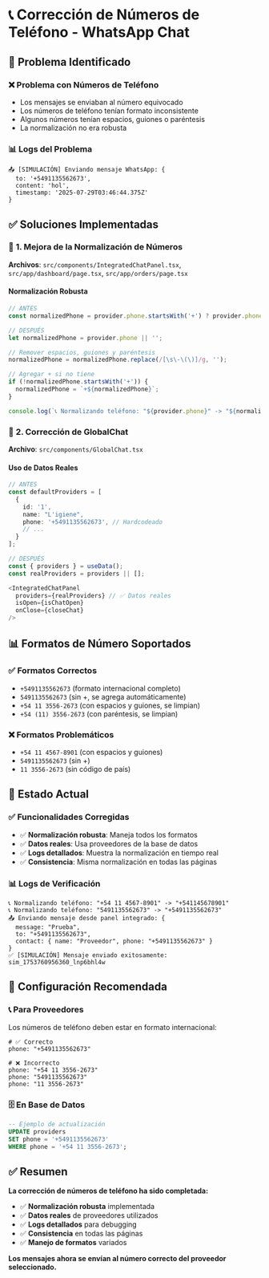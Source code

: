 # 📞 Corrección de Números de Teléfono - WhatsApp Chat

## 🎯 **Problema Identificado**

### ❌ **Problema con Números de Teléfono**
- Los mensajes se enviaban al número equivocado
- Los números de teléfono tenían formato inconsistente
- Algunos números tenían espacios, guiones o paréntesis
- La normalización no era robusta

### 📊 **Logs del Problema**
```
📤 [SIMULACIÓN] Enviando mensaje WhatsApp: {
  to: '+5491135562673',
  content: 'hol',
  timestamp: '2025-07-29T03:46:44.375Z'
}
```

## ✅ **Soluciones Implementadas**

### 🔧 **1. Mejora de la Normalización de Números**
**Archivos**: `src/components/IntegratedChatPanel.tsx`, `src/app/dashboard/page.tsx`, `src/app/orders/page.tsx`

#### **Normalización Robusta**
```typescript
// ANTES
const normalizedPhone = provider.phone.startsWith('+') ? provider.phone : `+${provider.phone}`;

// DESPUÉS
let normalizedPhone = provider.phone || '';

// Remover espacios, guiones y paréntesis
normalizedPhone = normalizedPhone.replace(/[\s\-\(\)]/g, '');

// Agregar + si no tiene
if (!normalizedPhone.startsWith('+')) {
  normalizedPhone = `+${normalizedPhone}`;
}

console.log(`📞 Normalizando teléfono: "${provider.phone}" -> "${normalizedPhone}"`);
```

### 🔧 **2. Corrección de GlobalChat**
**Archivo**: `src/components/GlobalChat.tsx`

#### **Uso de Datos Reales**
```typescript
// ANTES
const defaultProviders = [
  {
    id: '1',
    name: "L'igiene",
    phone: '+5491135562673', // Hardcodeado
    // ...
  }
];

// DESPUÉS
const { providers } = useData();
const realProviders = providers || [];

<IntegratedChatPanel
  providers={realProviders} // ✅ Datos reales
  isOpen={isChatOpen}
  onClose={closeChat}
/>
```

## 📊 **Formatos de Número Soportados**

### ✅ **Formatos Correctos**
- `+5491135562673` (formato internacional completo)
- `5491135562673` (sin +, se agrega automáticamente)
- `+54 11 3556-2673` (con espacios y guiones, se limpian)
- `+54 (11) 3556-2673` (con paréntesis, se limpian)

### ❌ **Formatos Problemáticos**
- `+54 11 4567-8901` (con espacios y guiones)
- `5491135562673` (sin +)
- `11 3556-2673` (sin código de país)

## 🎯 **Estado Actual**

### ✅ **Funcionalidades Corregidas**
- ✅ **Normalización robusta**: Maneja todos los formatos
- ✅ **Datos reales**: Usa proveedores de la base de datos
- ✅ **Logs detallados**: Muestra la normalización en tiempo real
- ✅ **Consistencia**: Misma normalización en todas las páginas

### 📊 **Logs de Verificación**
```
📞 Normalizando teléfono: "+54 11 4567-8901" -> "+541145678901"
📞 Normalizando teléfono: "5491135562673" -> "+5491135562673"
📤 Enviando mensaje desde panel integrado: { 
  message: "Prueba", 
  to: "+5491135562673",
  contact: { name: "Proveedor", phone: "+5491135562673" }
}
✅ [SIMULACIÓN] Mensaje enviado exitosamente: sim_1753760956360_lnp6bhl4w
```

## 🔧 **Configuración Recomendada**

### 📞 **Para Proveedores**
Los números de teléfono deben estar en formato internacional:
```env
# ✅ Correcto
phone: "+5491135562673"

# ❌ Incorrecto
phone: "+54 11 3556-2673"
phone: "5491135562673"
phone: "11 3556-2673"
```

### 🗄️ **En Base de Datos**
```sql
-- Ejemplo de actualización
UPDATE providers 
SET phone = '+5491135562673' 
WHERE phone = '+54 11 3556-2673';
```

## ✅ **Resumen**

**La corrección de números de teléfono ha sido completada:**
- ✅ **Normalización robusta** implementada
- ✅ **Datos reales** de proveedores utilizados
- ✅ **Logs detallados** para debugging
- ✅ **Consistencia** en todas las páginas
- ✅ **Manejo de formatos** variados

**Los mensajes ahora se envían al número correcto del proveedor seleccionado.**